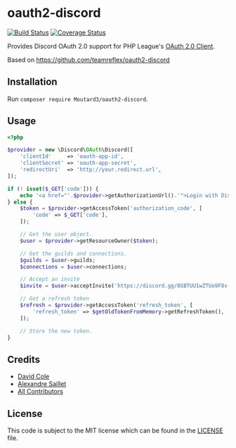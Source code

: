 oauth2-discord
===
[![Build Status](https://travis-ci.org/Moutard3/oauth2-discord.svg?branch=master)](https://travis-ci.org/Moutard3/oauth2-discord) [![Coverage Status](https://coveralls.io/repos/github/Moutard3/oauth2-discord/badge.svg?branch=master)](https://coveralls.io/github/Moutard3/oauth2-discord?branch=master)

Provides Discord OAuth 2.0 support for PHP League's [OAuth 2.0 Client](https://github.com/thephpleague/oauth2-client).

Based on https://github.com/teamreflex/oauth2-discord

## Installation

Run `composer require Moutard3/oauth2-discord`.

## Usage

```php
<?php

$provider = new \Discord\OAuth\Discord([
	'clientId'     => 'oauth-app-id',
	'clientSecret' => 'oauth-app-secret',
	'redirectUri'  => 'http://your.redirect.url',
]);

if (! isset($_GET['code'])) {
	echo '<a href="'.$provider->getAuthorizationUrl().'">Login with Discord</a>';
} else {
	$token = $provider->getAccessToken('authorization_code', [
		'code' => $_GET['code'],
	]);

	// Get the user object.
	$user = $provider->getResourceOwner($token);

	// Get the guilds and connections.
	$guilds = $user->guilds;
	$connections = $user->connections;

	// Accept an invite
	$invite = $user->acceptInvite('https://discord.gg/0SBTUU1wZTUo9F8v');

	// Get a refresh token
	$refresh = $provider->getAccessToken('refresh_token', [
		'refresh_token' => $getOldTokenFromMemory->getRefreshToken(),
	]);

	// Store the new token.
}
```

## Credits

- [David Cole](https://github.com/uniquoooo)
- [Alexandre Saillet](https://github.com/Moutard3)
- [All Contributors](https://github.com/Moutard3/oauth2-discord/contributors)

## License

This code is subject to the MIT license which can be found in the [LICENSE](LICENSE) file.
